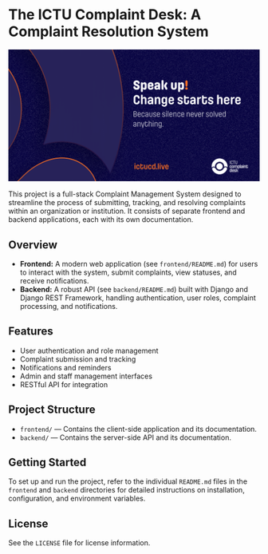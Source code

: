 # The ICTU Complaint Desk: A Complaint Resolution System
![ICTU Complaint Desk banner](https://raw.githubusercontent.com/Joel-Fah/images/refs/heads/main/ictucd-meta-img.png)

This project is a full-stack Complaint Management System designed to streamline the process of submitting, tracking, and resolving complaints within an organization or institution. It consists of separate frontend and backend applications, each with its own documentation.

## Overview

- **Frontend:** A modern web application (see `frontend/README.md`) for users to interact with the system, submit complaints, view statuses, and receive notifications.
- **Backend:** A robust API (see `backend/README.md`) built with Django and Django REST Framework, handling authentication, user roles, complaint processing, and notifications.

## Features

- User authentication and role management
- Complaint submission and tracking
- Notifications and reminders
- Admin and staff management interfaces
- RESTful API for integration

## Project Structure

- `frontend/` — Contains the client-side application and its documentation.
- `backend/` — Contains the server-side API and its documentation.

## Getting Started

To set up and run the project, refer to the individual `README.md` files in the `frontend` and `backend` directories for detailed instructions on installation, configuration, and environment variables.

## License

See the `LICENSE` file for license information.
